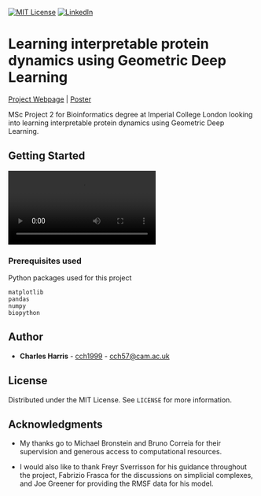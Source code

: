 [![MIT License](https://img.shields.io/github/license/othneildrew/Best-README-Template.svg?style=flat-square)](https://github.com/cch1999/protein-stability/blob/master/LICENSE)
[![LinkedIn](https://img.shields.io/badge/-LinkedIn-black.svg?style=flat-square&logo=linkedin&colorB=555)](https://www.linkedin.com/in/charlie-harris-388285156/)


# Learning interpretable protein dynamics using Geometric Deep Learning 

[Project Webpage](https://cch1999.github.io/dynamics_report/index.html#summary) | [Poster](https://github.com/cch1999/protein-stability/blob/master/figs/poster.pdf)

MSc Project 2 for Bioinformatics degree at Imperial College London looking into learning interpretable protein dynamics using Geometric Deep Learning.

## Getting Started

![Workflow](https://github.com/cch1999/protein_dynamics/blob/main/dynamics_cartoon.mp4)

### Prerequisites used

Python packages used for this project

```
matplotlib
pandas
numpy
biopython
```

## Author

* **Charles Harris** - [cch1999](https://github.com/cch1999) - cch57@cam.ac.uk

## License

Distributed under the MIT License. See `LICENSE` for more information.

## Acknowledgments

* My thanks go to Michael Bronstein and Bruno Correia for their supervision and generous access to computational resources.

* I would also like to thank Freyr Sverrisson for his guidance throughout the project, Fabrizio Frasca for the discussions on simplicial complexes, and Joe Greener for providing the RMSF data for his model.

